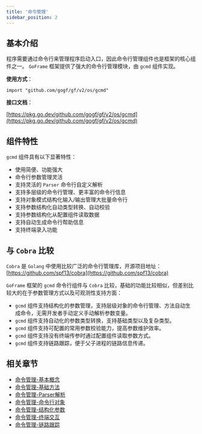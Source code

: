 ```yaml
---
title: '命令管理'
sidebar_position: 2
---
```


## 基本介绍

程序需要通过命令行来管理程序启动入口，因此命令行管理组件也是框架的核心组件之一。 `GoFrame` 框架提供了强大的命令行管理模块，由 `gcmd` 组件实现。

**使用方式**：

```
import "github.com/gogf/gf/v2/os/gcmd"
```

**接口文档**：

[https://pkg.go.dev/github.com/gogf/gf/v2/os/gcmd](https://pkg.go.dev/github.com/gogf/gf/v2/os/gcmd)

## 组件特性

`gcmd` 组件具有以下显著特性：

- 使用简便、功能强大
- 命令行参数管理灵活
- 支持灵活的 `Parser` 命令行自定义解析
- 支持多层级的命令行管理、更丰富的命令行信息
- 支持对象模式结构化输入/输出管理大批量命令行
- 支持参数结构化自动类型转换、自动校验
- 支持参数结构化从配置组件读取数据
- 支持自动生成命令行帮助信息
- 支持终端录入功能

## 与 `Cobra` 比较

`Cobra` 是 `Golang` 中使用比较广泛的命令行管理库，开源项目地址： [https://github.com/spf13/cobra](https://github.com/spf13/cobra)

`GoFrame` 框架的 `gcmd` 命令行组件与 `Cobra` 比较，基础的功能比较相似，但差别比较大的在于参数管理方式以及可观测性支持方面：

- `gcmd` 组件支持结构化的参数管理，支持层级对象的命令行管理、方法自动生成命令，无需开发者手动定义手动解析参数变量。
- `gcmd` 组件支持自动化的参数类型转换，支持基础类型以及复杂类型。
- `gcmd` 组件支持可配置的常用参数校验能力，提高参数维护效率。
- `gcmd` 组件支持没有终端传参时通过配置组件读取参数方式。
- `gcmd` 组件支持链路跟踪，便于父子进程的链路信息传递。

## 相关章节

- [命令管理-基本概念](output/goframe-v2.6-md/核心组件/命令管理/命令管理-基本概念)
- [命令管理-基础方法](output/goframe-v2.6-md/核心组件/命令管理/命令管理-基础方法)
- [命令管理-Parser解析](output/goframe-v2.6-md/核心组件/命令管理/命令管理-Parser解析)
- [命令管理-命令行对象](output/goframe-v2.6-md/核心组件/命令管理/命令管理-命令行对象)
- [命令管理-结构化参数](output/goframe-v2.6-md/核心组件/命令管理/命令管理-结构化参数)
- [命令管理-终端交互](output/goframe-v2.6-md/核心组件/命令管理/命令管理-终端交互)
- [命令管理-链路跟踪](output/goframe-v2.6-md/核心组件/命令管理/命令管理-链路跟踪)